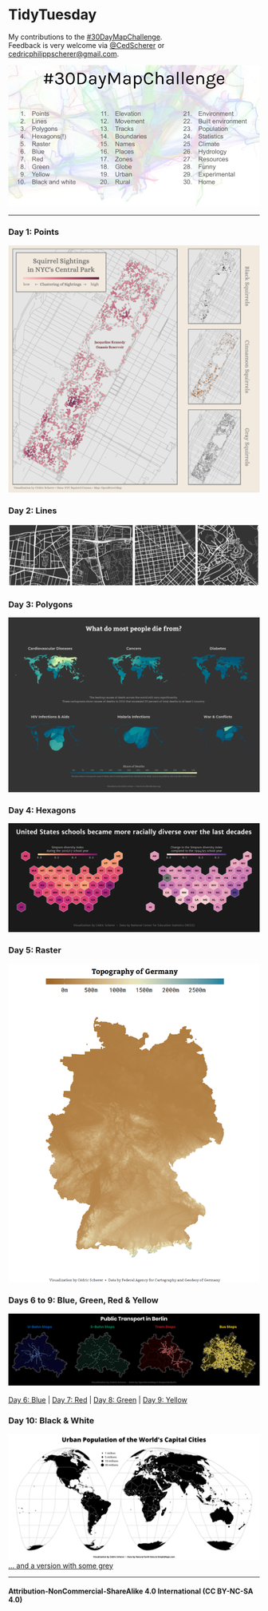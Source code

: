 # TidyTuesday
My contributions to the [#30DayMapChallenge](https://twitter.com/tjukanov/status/1187713840550744066).  
Feedback is very welcome via [@CedScherer](https://twitter.com/cedscherer) or [cedricphilippscherer@gmail.com](mailto:cedricphilippscherer@gmail.com).

![./data/30daymapchallenge.jpg](https://github.com/Z3tt/30daymapchallenge/blob/master/data/30daymapchallenge.jpg)

***

### Day 1: Points
![./Day1_Points/Day1_Points_Squirrels.png](https://github.com/Z3tt/30daymapchallenge/blob/master/Day1_Points/Day1_Points_Squirrels.png)

### Day 2: Lines
![./Day2_Lines/Day2_Lines_OSMnx_Kiez.png](https://github.com/Z3tt/30daymapchallenge/blob/master/Day2_Lines/Day2_Lines_OSMnx_Kiez.png)

### Day 3: Polygons
![./Day3_Polygons/3_Polygons_GlobalMortality.png](https://github.com/Z3tt/30daymapchallenge/blob/master/Day3_Polygons/3_Polygons_GlobalMortality.png)

### Day 4: Hexagons
![./Day4_Hexagons/Day4_Hexagons_SchoolDiversity_hex.png](https://github.com/Z3tt/30daymapchallenge/blob/master/Day4_Hexagons/Day4_Hexagons_SchoolDiversity_hex.png)

### Day 5: Raster
![./Day5_Raster/Day5_Raster_GermanyDGM.png](https://github.com/Z3tt/30daymapchallenge/blob/master/Day5_Raster/Day5_Raster_GermanyDGM.png)

### Days 6 to 9: Blue, Green, Red & Yellow
![./Day9_Yellow/Day6to9_BlueRedGreenYellow_BerlinPublicTransport.png](https://github.com/Z3tt/30daymapchallenge/blob/master/Day9_Yellow/Day6to9_BlueRedGreenYellow_BerlinPublicTransport.png)
<br><br>
[Day 6: Blue](https://github.com/Z3tt/30daymapchallenge/blob/master/Day6_Blue/Day6_Blue_Metro.png) | [Day 7: Red](https://github.com/Z3tt/30daymapchallenge/blob/master/Day7_Red/Day7_Red_Tram.png) | [Day 8: Green](https://github.com/Z3tt/30daymapchallenge/blob/master/Day8_Green/Day8_Green_Railway.png) | [Day 9: Yellow](https://github.com/Z3tt/30daymapchallenge/blob/master/Day9_Yellow/Day9_Yellow_Bus.png)

### Day 10: Black & White
![./Day10_BlackWhite/Day10_BlackWhite_CapitalPop_bw.png](https://github.com/Z3tt/30daymapchallenge/blob/master/Day10_BlackWhite/Day10_BlackWhite_CapitalPop_bw.png)
<br>
[... and a version with some grey](https://github.com/Z3tt/30daymapchallenge/blob/master/Day10_BlackWhite/Day10_BlackWhite_CapitalPop_grey.png)

***

#### Attribution-NonCommercial-ShareAlike 4.0 International (CC BY-NC-SA 4.0)
<div style="width:300px; height:200px">
<img src=https://camo.githubusercontent.com/00f7814990f36f84c5ea74cba887385d8a2f36be/68747470733a2f2f646f63732e636c6f7564706f7373652e636f6d2f696d616765732f63632d62792d6e632d73612e706e67 alt="" height="42">
</div>
